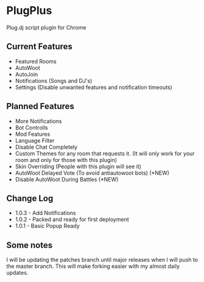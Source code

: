 PlugPlus
=====

Plug.dj script plugin for Chrome

Current Features
------------------------
* Featured Rooms
* AutoWoot
* AutoJoin
* Notifications (Songs and DJ's) 
* Settings (Disable unwanted features and notification timeouts)

Planned Features
------------------------
* More Notifications
* Bot Controlls
* Mod Features
* Language Filter
* Disable Chat Completely
* Custom Themes for any room that requests it. (It will only work for your room and only for those with this plugin)
* Skin Overriding (People with this plugin will see it)
* AutoWoot Delayed Vote (To avoid antiautowoot bots) (*NEW)
* Disable AutoWoot During Battles (*NEW)


Change Log
------------------------
* 1.0.3 - Add Notifications
* 1.0.2 - Packed and ready for first deployment
* 1.0.1 - Basic Popup Ready

Some notes
------------------------
I will be updating the patches branch until major releases when I will push to the master branch. This will make forking easier with my almost daily updates.
